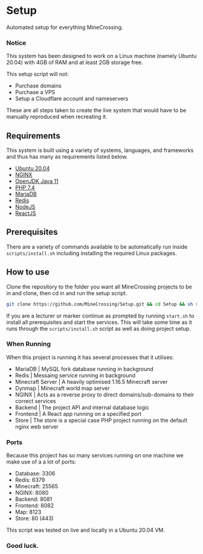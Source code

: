 # Setup
Automated setup for everything MineCrossing.

### Notice
This system has been designed to work on a Linux machine (namely Ubuntu 20.04) with 4GB of RAM and at least 2GB storage free.

This setup script will not:
 - Purchase domains
 - Purchase a VPS
 - Setup a Cloudflare account and nameservers

These are all steps taken to create the live system that would have to be manually reproduced when recreating it.

## Requirements
This system is built using a variety of systems, languages, and frameworks and thus has many as requirements listed below.
 - [Ubuntu 20.04](https://ubuntu.com/)
 - [NGINX](https://www.nginx.com/)
 - [OpenJDK Java 11](https://openjdk.java.net/projects/jdk/11/)
 - [PHP 7.4](https://www.php.net/)
 - [MariaDB](https://mariadb.org/)
 - [Redis](https://redis.io/)
 - [NodeJS](https://nodejs.org/en/)
 - [ReactJS](https://reactjs.org/)

## Prerequisites
There are a variety of commands available to be automatically run inside `scripts/install.sh` including installing the required Linux packages.

## How to use
Clone the repository to the folder you want all MineCrossing projects to be in and clone, then cd in and run the setup script.
```sh
git clone https://github.com/MineCrossing/Setup.git && cd Setup && sh setup.sh
```

If you are a lecturer or marker continue as prompted by running `start.sh` to install all prerequisites and start the services.
This will take some time as it runs through the `scripts/install.sh` script as well as doing project setup.

### When Running
When this project is running it has several processes that it utilises:
 - MariaDB | MySQL fork database running in background
 - Redis | Messaing service running in background
 - Minecraft Server | A heavily optimised 1.16.5 Minecraft server
 - Dynmap | Minecraft world map server
 - NGINX | Acts as a reverse proxy to direct domains/sub-domains to their correct services
 - Backend | The project API and internal database logic
 - Frontend | A React app running on a specified port
 - Store | The store is a special case PHP project running on the default nginx web server

### Ports
Because this project has so many services running on one machine we make use of a a lot of ports:
 - Database: 3306
 - Redis: 6379
 - Minecraft: 25565
 - NGINX: 8080
 - Backend: 8081
 - Frontend: 8082
 - Map: 8123
 - Store: 80 (443)

This script was tested on live and locally in a Ubuntu 20.04 VM.

### Good luck.
